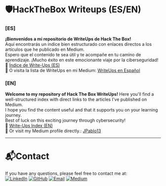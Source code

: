 # 🛡️HackTheBox Writeups (ES/EN)

### [ES]   
**¡Bienvenidos a mi repositorio de WriteUps de Hack The Box!**   
Aquí encontrarás un índice bien estructurado con enlaces directos a los artículos que he publicado en Medium.  
Espero que el contenido te sea útil y te acompañe en tu camino de aprendizaje. ¡Mucho éxito en este emocionante viaje por la ciberseguridad!  
📂 [Índice de Write-Ups (ES)](https://github.com/JPablo13/HTB-Writeups/blob/main/Indice.md)  
📝 O visita la lista de WriteUps en mi Medium: [WriteUps en Español](https://medium.com/@pablo13villalobos/list/writeups-en-espanol-71dfad920654)

### [EN]
**Welcome to my repository of Hack The Box WriteUps!**
Here you'll find a well-structured index with direct links to the articles I've published on Medium.  
I hope you find the content useful and that it supports you on your learning journey.   
Best of luck on this exciting journey through cybersecurity!   
📂 [Write-Ups Index (EN)](https://github.com/JPablo13/HTB-Writeups/blob/main/Index.md)  
📝 Or visit my Medium profile directly.: [JPablo13](https://medium.com/@pablo13villalobos)


---
# 📬Contact
If you have any questions, please feel free to contact me at:  
[![LinkedIn](https://img.shields.io/badge/LinkedIn-%230077B5.svg?&style=for-the-badge&logo=linkedin&logoColor=white)](https://www.linkedin.com/in/jpablo-villalobos/)
[![GitHub](https://img.shields.io/badge/GitHub-%2312100E.svg?&style=for-the-badge&logo=github&logoColor=white)](https://github.com/JPablo13)
[![Email](https://img.shields.io/badge/Email-D14836?style=for-the-badge&logo=gmail&logoColor=white)](mailto:pablo13villalobos@gmail.com)
[![Medium](https://img.shields.io/badge/Medium-12100E?style=for-the-badge&logo=medium&logoColor=white)](https://medium.com/@pablo13villalobos)
